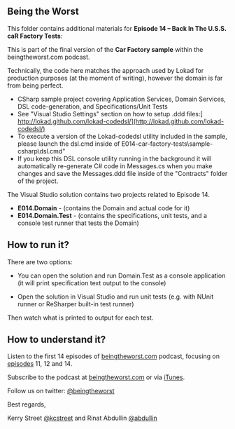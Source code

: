## Being the Worst

This folder contains additional materials for **Episode 14 – Back In The U.S.S. caR Factory Tests**:

This is part of the final version of the **Car Factory sample** within the beingtheworst.com podcast.

Technically, the code here matches the approach used by Lokad for production purposes (at the moment of writing), however the domain is far from being perfect.

* CSharp sample project covering Application Services, Domain Services, DSL code-generation, and Specifications/Unit Tests
* See "Visual Studio Settings" section on how to setup .ddd files:[ http://lokad.github.com/lokad-codedsl/](http://lokad.github.com/lokad-codedsl/)
* To execute a version of the Lokad-codedsl utility included in the sample, please launch the dsl.cmd inside of E014-car-factory-tests\sample-csharp\dsl.cmd"
* If you keep this DSL console utility running in the background it will automatically re-generate C# code in Messages.cs when you make changes and save the Messages.ddd file inside of the "Contracts" folder of the project.

The Visual Studio solution contains two projects related to Episode 14.

* **E014.Domain** - (contains the Domain and actual code for it)
* **E014.Domain.Test** - (contains the specifications, unit tests, and a console test runner that tests the Domain)

How to run it?
--------------------- 	

There are two options:

* You can open the solution and run Domain.Test as a console application (it will print specification text output to the console)

* Open the solution in Visual Studio and run unit tests (e.g. with NUnit runner or ReSharper built-in test runner)

Then watch what is printed to output for each test.

How to understand it?
---------------------

Listen to the first 14 episodes of [beingtheworst.com](http://beingtheworst.com/about) podcast, focusing on [episodes](http://beingtheworst.com/category/podcasts) 11, 12 and 14.


Subscribe to the podcast at [beingtheworst.com](http://feeds.feedburner.com/beingtheworst)
or via [iTunes](http://itunes.apple.com/us/podcast/being-the-worst/id554597082).

Follow us on twitter: [@beingtheworst](https://twitter.com/beingtheworst)

Best regards,

Kerry Street [@kcstreet](https://twitter.com/kcstreet) and Rinat Abdullin [@abdullin](https://twitter.com/abdullin)
